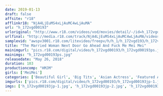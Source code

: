```yaml
---
date: 2019-01-13
draft: false
affsite: "r18"
afflinkr18: "NjA4LjEuMS4xLjAuMC4wLjAuMA"
url: "h_172vgd00193"
urloriginal: "http://www.r18.com/videos/vod/movies/detail/-/id=h_172vgd00193"
urlfinal: "http://media.r18.com/track/NjA4LjEuMS4xLjAuMC4wLjAuMA/videos/vod/movies/detail/-/id=h_172vgd00193"
samplevid: "awspv3001.r18.com/litevideo/freepv/h/h_1/h_172vgd193/h_172vgd193_dmb_s.mp4"
title: "The Married Woman Next Door Go Ahead And Fuck Me Mei Mei"
mainimgurl: "pics.r18.com/digital/video/h_172vgd00193/h_172vgd00193ps.jpg"
mainimgs: "h_172vgd00193ps.jpg"
releasedate: "May 26, 2018"
duration: 103
productioncomp: "HMJM"
girls: ['MeiMei']
categories: ['Beautiful Girl', 'Big Tits', 'Asian Actress', 'Featured Actress', 'Gonzo', 'Hi-Def']
imgurls: ['pics.r18.com/digital/video/h_172vgd00193/h_172vgd00193jp-1.jpg', 'pics.r18.com/digital/video/h_172vgd00193/h_172vgd00193jp-2.jpg', 'pics.r18.com/digital/video/h_172vgd00193/h_172vgd00193jp-3.jpg', 'pics.r18.com/digital/video/h_172vgd00193/h_172vgd00193jp-4.jpg', 'pics.r18.com/digital/video/h_172vgd00193/h_172vgd00193jp-5.jpg', 'pics.r18.com/digital/video/h_172vgd00193/h_172vgd00193jp-6.jpg', 'pics.r18.com/digital/video/h_172vgd00193/h_172vgd00193jp-7.jpg', 'pics.r18.com/digital/video/h_172vgd00193/h_172vgd00193jp-8.jpg', 'pics.r18.com/digital/video/h_172vgd00193/h_172vgd00193jp-9.jpg', 'pics.r18.com/digital/video/h_172vgd00193/h_172vgd00193jp-10.jpg', 'pics.r18.com/digital/video/h_172vgd00193/h_172vgd00193jp-11.jpg', 'pics.r18.com/digital/video/h_172vgd00193/h_172vgd00193jp-12.jpg', 'pics.r18.com/digital/video/h_172vgd00193/h_172vgd00193jp-13.jpg', 'pics.r18.com/digital/video/h_172vgd00193/h_172vgd00193jp-14.jpg', 'pics.r18.com/digital/video/h_172vgd00193/h_172vgd00193jp-15.jpg', 'pics.r18.com/digital/video/h_172vgd00193/h_172vgd00193jp-16.jpg', 'pics.r18.com/digital/video/h_172vgd00193/h_172vgd00193jp-17.jpg', 'pics.r18.com/digital/video/h_172vgd00193/h_172vgd00193jp-18.jpg', 'pics.r18.com/digital/video/h_172vgd00193/h_172vgd00193jp-19.jpg', 'pics.r18.com/digital/video/h_172vgd00193/h_172vgd00193jp-20.jpg']
imgs: ['h_172vgd00193jp-1.jpg', 'h_172vgd00193jp-2.jpg', 'h_172vgd00193jp-3.jpg', 'h_172vgd00193jp-4.jpg', 'h_172vgd00193jp-5.jpg', 'h_172vgd00193jp-6.jpg', 'h_172vgd00193jp-7.jpg', 'h_172vgd00193jp-8.jpg', 'h_172vgd00193jp-9.jpg', 'h_172vgd00193jp-10.jpg', 'h_172vgd00193jp-11.jpg', 'h_172vgd00193jp-12.jpg', 'h_172vgd00193jp-13.jpg', 'h_172vgd00193jp-14.jpg', 'h_172vgd00193jp-15.jpg', 'h_172vgd00193jp-16.jpg', 'h_172vgd00193jp-17.jpg', 'h_172vgd00193jp-18.jpg', 'h_172vgd00193jp-19.jpg', 'h_172vgd00193jp-20.jpg']
---
```

